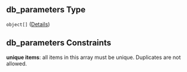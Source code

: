 ## db\_parameters Type

`object[]` ([Details](btpsa-usecase-properties-services-items-allof-1-then-allof-84-then-allof-2-then-properties-parameters-properties-db_parameters-items.md))

## db\_parameters Constraints

**unique items**: all items in this array must be unique. Duplicates are not allowed.
